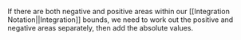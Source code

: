 If there are both negative and positive areas within our [[Integration Notation||Integration]] bounds, we need to work out the positive and negative areas separately, then add the absolute values. 